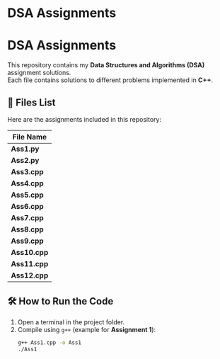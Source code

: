 # DSA Assignments

# DSA Assignments  

This repository contains my **Data Structures and Algorithms (DSA)** assignment solutions.  
Each file contains solutions to different problems implemented in **C++**.  

## 📂 Files List  
Here are the assignments included in this repository:  

| File Name    |
|-------------|
| **Ass1.py**  | 
| **Ass2.py**  | 
| **Ass3.cpp**  | 
| **Ass4.cpp**  | 
| **Ass5.cpp**  | 
| **Ass6.cpp**  | 
| **Ass7.cpp**  | 
| **Ass8.cpp**  | 
| **Ass9.cpp**  | 
| **Ass10.cpp** | 
| **Ass11.cpp** | 
| **Ass12.cpp** | 


## 🛠️ How to Run the Code  
1. Open a terminal in the project folder.  
2. Compile using `g++` (example for **Assignment 1**):  
   ```sh
   g++ Ass1.cpp -o Ass1
   ./Ass1
